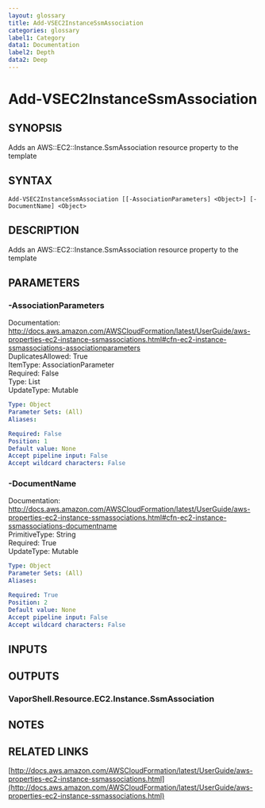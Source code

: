 ```yaml
---
layout: glossary
title: Add-VSEC2InstanceSsmAssociation
categories: glossary
label1: Category
data1: Documentation
label2: Depth
data2: Deep
---
```


# Add-VSEC2InstanceSsmAssociation

## SYNOPSIS
Adds an AWS::EC2::Instance.SsmAssociation resource property to the template

## SYNTAX

```
Add-VSEC2InstanceSsmAssociation [[-AssociationParameters] <Object>] [-DocumentName] <Object>
```

## DESCRIPTION
Adds an AWS::EC2::Instance.SsmAssociation resource property to the template

## PARAMETERS

### -AssociationParameters
Documentation: http://docs.aws.amazon.com/AWSCloudFormation/latest/UserGuide/aws-properties-ec2-instance-ssmassociations.html#cfn-ec2-instance-ssmassociations-associationparameters    
DuplicatesAllowed: True    
ItemType: AssociationParameter    
Required: False    
Type: List    
UpdateType: Mutable

```yaml
Type: Object
Parameter Sets: (All)
Aliases: 

Required: False
Position: 1
Default value: None
Accept pipeline input: False
Accept wildcard characters: False
```

### -DocumentName
Documentation: http://docs.aws.amazon.com/AWSCloudFormation/latest/UserGuide/aws-properties-ec2-instance-ssmassociations.html#cfn-ec2-instance-ssmassociations-documentname    
PrimitiveType: String    
Required: True    
UpdateType: Mutable

```yaml
Type: Object
Parameter Sets: (All)
Aliases: 

Required: True
Position: 2
Default value: None
Accept pipeline input: False
Accept wildcard characters: False
```

## INPUTS

## OUTPUTS

### VaporShell.Resource.EC2.Instance.SsmAssociation

## NOTES

## RELATED LINKS

[http://docs.aws.amazon.com/AWSCloudFormation/latest/UserGuide/aws-properties-ec2-instance-ssmassociations.html](http://docs.aws.amazon.com/AWSCloudFormation/latest/UserGuide/aws-properties-ec2-instance-ssmassociations.html)

